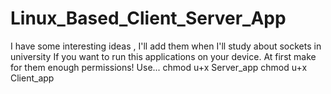 # Linux_Based_Client_Server_App
I have some interesting ideas , I'll add them when I'll study about sockets in university
If you want to run this applications on your device. At first make for them enough permissions! Use...
chmod u+x Server_app
chmod u+x Client_app
